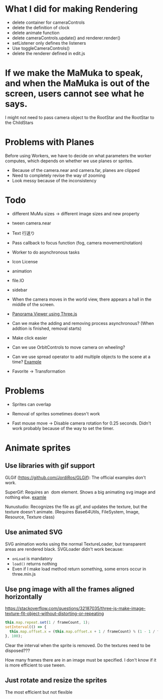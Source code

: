 # What I did for making Rendering
- delete container for cameraControls
- delete the definition of clock
- delete animate function
- delete cameraControls.update() and renderer.render()
- setListener only defines the listeners
- Use toggleCameraControls()
- delete the renderer defined in edit.js

# If we make the MaMuka to speak, and when the MaMuka is out of the screen, users cannot see what he says.
I might not need to pass camera object to the RootStar and the RootStar to the ChildStars

# Problems with Planes

Before using Workers, we have to decide on what parameters the worker computes, which depends on whether we use planes or sprites. 

- Because of the camera.near and camera.far, planes are clipped
- Need to completely revise the way of zooming
- Look messy because of the inconsistency

# Todo

- different MuMu sizes -> different image sizes and new property
- tween camera.near
- Text 行送り
- Pass callback to focus function (fog, camera movement/rotation)
- Worker to do asynchronous tasks

- Icon License

- animation
- file.IO
- sidebar

- When the camera moves in the world view, there appears a hall in the middle of the screen.
- [Panorama Viewer using Three.js](http://www.emanueleferonato.com/2014/12/10/html5-webgl-360-degrees-panorama-viewer-with-three-js/)

- Can we make the adding and removing process asynchronous? (When addtion is finished, removal starts)
- Make click easier
- Can we use OrbitControls to move camera on wheeling?
- Can we use spread operator to add multiple objects to the scene at a time?
  [Example](https://codepen.io/looeee/pen/VbWLeM)
- Favorite -> Transformation

# Problems

- Sprites can overlap
- Removal of sprites sometimes doesn't work

- Fast mouse move -> Disable camera rotation for 0.25 seconds. Didn't work probably because of the way to set the timer.

# Animate sprites

## Use libraries with gif support

GLGif (https://github.com/JordiRos/GLGif): The official examples don't work.

SuperGif: Requires an <img> dom element. Shows a big animating svg image and nothing else.
  [examle](http://www.desolidstate.com/gif-canv-txtr.html)

Nunustudio: Recognizes the file as gif, and updates the texture, but the texture doesn't animate.
  (Requires Base64Utils, FileSystem, Image, Resource, Texture class)

## Use animated SVG

SVG animation works using the normal TextureLoader, but transparent areas are rendered black.
SVGLoader didn't work because:
  - ```onLoad``` is mandatory
  - ```load()``` returns nothing
  - Even if I make load method return something, some errors occur in three.min.js

## Use png image with all the frames aligned horizontally

https://stackoverflow.com/questions/32187035/three-js-make-image-texture-fit-object-without-distorting-or-repeating

```javascript
this.map.repeat.set(1 / frameCount, 1);
setInterval(() => {
  this.map.offset.x = (this.map.offset.x + 1 / frameCount) % (1 - 1 / frameCount)
}, 100);
```

Clear the interval when the sprite is removed.
Do the textures need to be disposed???

How many frames there are in an image must be specified.
I don't know if it is more efficient to use tween.

## Just rotate and resize the sprites

The most efficient but not flexible